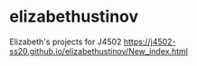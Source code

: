 # elizabethustinov
Elizabeth's projects for J4502
https://j4502-ss20.github.io/elizabethustinov/New_index.html

